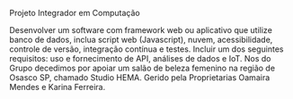 Projeto Integrador em Computação 

Desenvolver um software com framework web ou aplicativo que utilize banco de dados, inclua script web (Javascript), nuvem, acessibilidade, controle de versão, integração contínua e testes. Incluir um dos seguintes requisitos: uso e fornecimento de API, análises de dados e IoT.
Nos do Grupo decedimos por apoiar um salão de beleza femenino na região de Osasco SP, chamado Studio HEMA. Gerido pela Proprietarias Oamaira Mendes e Karina Ferreira.
